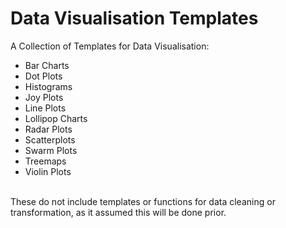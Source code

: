 # Data Visualisation Templates
A Collection of Templates for Data Visualisation:

* Bar Charts  
* Dot Plots  
* Histograms  
* Joy Plots  
* Line Plots  
* Lollipop Charts  
* Radar Plots  
* Scatterplots  
* Swarm Plots  
* Treemaps  
* Violin Plots   
<br>
These do not include templates or functions for data cleaning or transformation, as it assumed this will be done prior.
